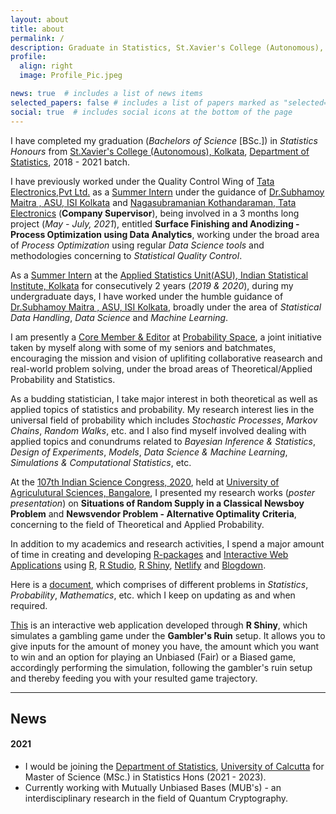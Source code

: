 ```yaml
---
layout: about
title: about
permalink: /
description: Graduate in Statistics, St.Xavier's College (Autonomous), Kolkata, India
profile:
  align: right
  image: Profile_Pic.jpeg

news: true  # includes a list of news items
selected_papers: false # includes a list of papers marked as "selected={true}"
social: true  # includes social icons at the bottom of the page
---
```


I have completed my graduation (*Bachelors of Science* [BSc.]) in *Statistics Honours* from [St.Xavier's College (Autonomous), Kolkata](https://www.sxccal.edu/), [Department of Statistics](https://www.sxccal.edu/b-sc-statistics-department/), 2018 - 2021 batch.

I have previously worked under the Quality Control Wing of [Tata Electronics,Pvt Ltd.](https://www.tata.com/) as a [Summer Intern]() under the guidance of [Dr.Subhamoy Maitra , ASU, ISI Kolkata](https://www.isical.ac.in/~subho/) and [Nagasubramanian Kothandaraman, Tata Electronics]() (**Company Supervisor**), being involved in a 3 months long project (*May - July, 2021*), entitled **Surface Finishing and Anodizing - Process Optimization using Data Analytics**, working under the broad area of *Process Optimization* using regular *Data Science tools* and methodologies concerning to *Statistical Quality Control*.

As a [Summer Intern]() at the [Applied Statistics Unit(ASU), Indian Statistical Institute, Kolkata](https://asu.isical.ac.in/) for consecutively 2 years (*2019 & 2020*), during my undergraduate days, I have worked under the humble guidance of [Dr.Subhamoy Maitra , ASU, ISI Kolkata](https://www.isical.ac.in/~subho/), broadly under the area of *Statistical Data Handling*, *Data Science* and *Machine Learning*.

I am presently a [Core Member & Editor](https://probability-space.netlify.app/team/somjit/) at [Probability Space](https://probability-space.netlify.app/), a joint initiative taken by myself along with some of my seniors and batchmates, encouraging the mission and vision of uplifiting collaborative reasearch and real-world problem solving, under the broad areas of Theoretical/Applied Probability and Statistics.

As a budding statistician, I take major interest in both theoretical as well as applied topics of statistics and probability. My research interest lies in the universal field of probability which includes *Stochastic Processes*, *Markov Chains*, *Random Walks*, etc. and I also find myself involved dealing with applied topics and conundrums related to *Bayesian Inference & Statistics*, *Design of Experiments*, *Models*, *Data Science & Machine Learning*, *Simulations & Computational Statistics*, etc.

At the [107th Indian Science Congress, 2020](http://www.sciencecongress.nic.in/), held at [University of Agriculutural Sciences, Bangalore](https://uasbangalore.edu.in/index.php/kannada-uas), I presented my research works (*poster presentation*) on **Situations of Random Supply in a Classical Newsboy Problem** and **Newsvendor Problem - Alternative Optimality Criteria**, concerning to the field of Theoretical and Applied Probability.

In addition to my academics and research activities, I spend a major amount of time in creating and developing [R-packages](https://www.rstudio.com/products/rpackages/) and [Interactive Web Applications](https://www.axonn.co.uk/interactive-web-applications) using [R](https://www.r-project.org/), [R Studio](https://www.rstudio.com/), [R Shiny](https://shiny.rstudio.com/), [Netlify](https://www.netlify.com/) and [Blogdown](https://bookdown.org/yihui/blogdown/).

Here is a [document](https://drive.google.com/file/d/1K-6QlDsIbkoRFLuLled6876b4McSQXrQ/view?usp=sharing), which comprises of different problems in *Statistics*, *Probability*, *Mathematics*, etc. which I keep on updating as and when required.

[This](https://roysomjitsr.shinyapps.io/grp_simulator/) is an interactive web application developed through **R Shiny**, which simulates a gambling game under the **Gambler's Ruin** setup. It allows you to give inputs for the amount of money you have, the amount which you want to win and an option for playing an Unbiased (Fair) or a Biased game, accordingly performing the simulation, following the gambler's ruin setup and thereby feeding you with your resulted game trajectory. 

-----------

## News

#### 2021

* I would be joining the [Department of Statistics](https://www.caluniv.ac.in/academic/Statistics.html), [University of Calcutta](https://www.caluniv.ac.in/) for Master of Science (MSc.) in Statistics Hons (2021 - 2023). 
* Currently working with Mutually Unbiased Bases (MUB's) - an interdisciplinary research in the field of Quantum Cryptography. 

